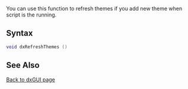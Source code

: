 <pageclass class="client" subcaption="GUI Class method"></pageclass>

You can use this function to refresh themes if you add new theme when script is the running.

Syntax
------

``` lua
void dxRefreshThemes ()
```

See Also
--------

[Back to dxGUI page](/docs/dxgui.md "wikilink")
